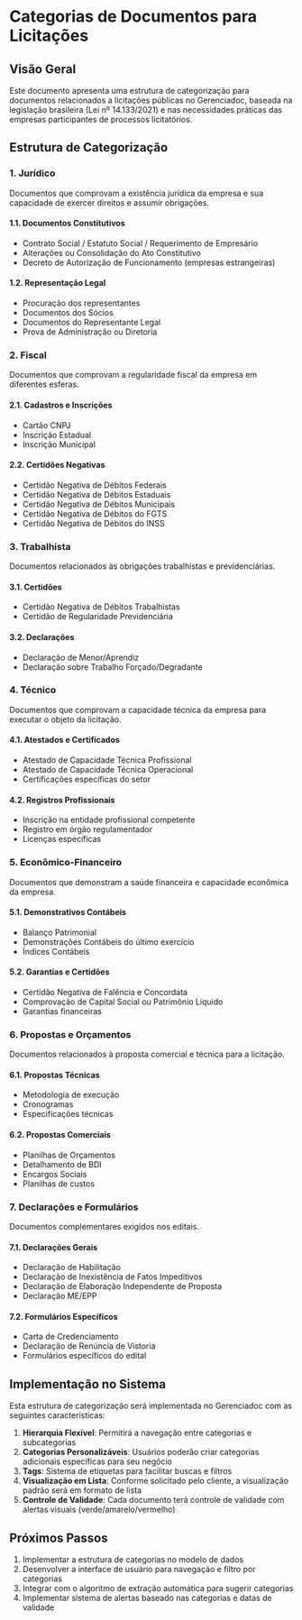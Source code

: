 # Categorias de Documentos para Licitações

## Visão Geral

Este documento apresenta uma estrutura de categorização para documentos relacionados a licitações públicas no Gerenciadoc, baseada na legislação brasileira (Lei nº 14.133/2021) e nas necessidades práticas das empresas participantes de processos licitatórios.

## Estrutura de Categorização

### 1. Jurídico
Documentos que comprovam a existência jurídica da empresa e sua capacidade de exercer direitos e assumir obrigações.

#### 1.1. Documentos Constitutivos
- Contrato Social / Estatuto Social / Requerimento de Empresário
- Alterações ou Consolidação do Ato Constitutivo
- Decreto de Autorização de Funcionamento (empresas estrangeiras)

#### 1.2. Representação Legal
- Procuração dos representantes
- Documentos dos Sócios
- Documentos do Representante Legal
- Prova de Administração ou Diretoria

### 2. Fiscal
Documentos que comprovam a regularidade fiscal da empresa em diferentes esferas.

#### 2.1. Cadastros e Inscrições
- Cartão CNPJ
- Inscrição Estadual
- Inscrição Municipal

#### 2.2. Certidões Negativas
- Certidão Negativa de Débitos Federais
- Certidão Negativa de Débitos Estaduais
- Certidão Negativa de Débitos Municipais
- Certidão Negativa de Débitos do FGTS
- Certidão Negativa de Débitos do INSS

### 3. Trabalhista
Documentos relacionados às obrigações trabalhistas e previdenciárias.

#### 3.1. Certidões
- Certidão Negativa de Débitos Trabalhistas
- Certidão de Regularidade Previdenciária

#### 3.2. Declarações
- Declaração de Menor/Aprendiz
- Declaração sobre Trabalho Forçado/Degradante

### 4. Técnico
Documentos que comprovam a capacidade técnica da empresa para executar o objeto da licitação.

#### 4.1. Atestados e Certificados
- Atestado de Capacidade Técnica Profissional
- Atestado de Capacidade Técnica Operacional
- Certificações específicas do setor

#### 4.2. Registros Profissionais
- Inscrição na entidade profissional competente
- Registro em órgão regulamentador
- Licenças específicas

### 5. Econômico-Financeiro
Documentos que demonstram a saúde financeira e capacidade econômica da empresa.

#### 5.1. Demonstrativos Contábeis
- Balanço Patrimonial
- Demonstrações Contábeis do último exercício
- Índices Contábeis

#### 5.2. Garantias e Certidões
- Certidão Negativa de Falência e Concordata
- Comprovação de Capital Social ou Patrimônio Líquido
- Garantias financeiras

### 6. Propostas e Orçamentos
Documentos relacionados à proposta comercial e técnica para a licitação.

#### 6.1. Propostas Técnicas
- Metodologia de execução
- Cronogramas
- Especificações técnicas

#### 6.2. Propostas Comerciais
- Planilhas de Orçamentos
- Detalhamento de BDI
- Encargos Sociais
- Planilhas de custos

### 7. Declarações e Formulários
Documentos complementares exigidos nos editais.

#### 7.1. Declarações Gerais
- Declaração de Habilitação
- Declaração de Inexistência de Fatos Impeditivos
- Declaração de Elaboração Independente de Proposta
- Declaração ME/EPP

#### 7.2. Formulários Específicos
- Carta de Credenciamento
- Declaração de Renúncia de Vistoria
- Formulários específicos do edital

## Implementação no Sistema

Esta estrutura de categorização será implementada no Gerenciadoc com as seguintes características:

1. **Hierarquia Flexível**: Permitirá a navegação entre categorias e subcategorias
2. **Categorias Personalizáveis**: Usuários poderão criar categorias adicionais específicas para seu negócio
3. **Tags**: Sistema de etiquetas para facilitar buscas e filtros
4. **Visualização em Lista**: Conforme solicitado pelo cliente, a visualização padrão será em formato de lista
5. **Controle de Validade**: Cada documento terá controle de validade com alertas visuais (verde/amarelo/vermelho)

## Próximos Passos

1. Implementar a estrutura de categorias no modelo de dados
2. Desenvolver a interface de usuário para navegação e filtro por categorias
3. Integrar com o algoritmo de extração automática para sugerir categorias
4. Implementar sistema de alertas baseado nas categorias e datas de validade
